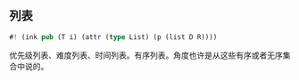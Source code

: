 ## 列表

```rs
#! (ink pub (T i) (attr (type List) (p (list D R))))
```

优先级列表、难度列表、时间列表。有序列表。角度也许是从这些有序或者无序集合中说的。